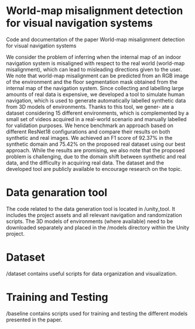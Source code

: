 # World-map misalignment detection for visual navigation systems
Code and documentation of the paper World-map misalignment detection for visual navigation systems

We consider the problem of inferring when the internal map of an indoor navigation system is misaligned with respect to the real world (world-map misalignment), which can lead to misleading directions given to the user. We note that world-map misalignment can be predicted from an RGB image of the environment and the floor segmentation mask obtained from the internal map of the navigation system. Since collecting and labelling large amounts of real data is expensive, we developed a tool to simulate human navigation, which is used to generate automatically labelled synthetic data from 3D models of environments. Thanks to this tool, we gener-
ate a dataset considering 15 different environments, which is complemented by a small set of videos acquired in a real-world scenario and manually labelled for validation purposes. We hence benchmark an approach based on different ResNet18 configurations and compare their results on both synthetic and real images. We
achieved an F1 score of 92.37% in the synthetic domain and 75.42% on the proposed real dataset using our best approach. While the results are promising, we also note that the proposed problem is challenging, due to the domain shift between synthetic and real data, and the difficulty in acquiring real data. The dataset and the
developed tool are publicly available to encourage research on the topic.

# Data genaration tool

The code related to the data generation tool is located in /unity_tool. It includes the project assets and all relevant navigation and randomization scripts. The 3D models of environments (where available) need to be downloaded separately and placed in the /models directory within the Unity project.

# Dataset

/dataset contains useful scripts for data organization and visualization.

# Training and Testing

/baseline contains scripts used for training and testing the different models presented in the paper.
